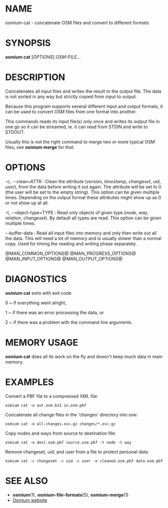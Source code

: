 
# NAME

osmium-cat - concatenate OSM files and convert to different formats


# SYNOPSIS

**osmium cat** \[*OPTIONS*\] *OSM-FILE*...


# DESCRIPTION

Concatenates all input files and writes the result to the output file. The data
is not sorted in any way but strictly copied from input to output.

Because this program supports several different input and output formats, it
can be used to convert OSM files from one format into another.

This commands reads its input file(s) only once and writes its output file
in one go so it can be streamed, ie. it can read from STDIN and write to
STDOUT.

Usually this is not the right command to merge two or more typical OSM files,
see **osmium merge** for that.

# OPTIONS

-c, \--clean=ATTR
:   Clean the attribute (*version*, *timestamp*, *changeset*, *uid*, *user*),
    from the data before writing it out again. The attribute will be set to 0
    (the user will be set to the empty string). This option can be given
    multiple times. Depending on the output format these attributes might
    show up as 0 or not show up at all.

-t, \--object-type=TYPE
:   Read only objects of given type (*node*, *way*, *relation*, *changeset*).
    By default all types are read. This option can be given multiple times.

\--buffer-data
:   Read all input files into memory and only then write out all the data.
    This will need a lot of memory and is usually slower than a normal copy.
    Used for timing the reading and writing phase separately.

@MAN_COMMON_OPTIONS@
@MAN_PROGRESS_OPTIONS@
@MAN_INPUT_OPTIONS@
@MAN_OUTPUT_OPTIONS@

# DIAGNOSTICS

**osmium cat** exits with exit code

0
  ~ if everything went alright,

1
  ~ if there was an error processing the data, or

2
  ~ if there was a problem with the command line arguments.


# MEMORY USAGE

**osmium cat** does all its work on the fly and doesn't keep much data in
main memory.


# EXAMPLES

Convert a PBF file to a compressed XML file:

    osmium cat -o out.osm.bz2 in.osm.pbf

Concatenate all change files in the 'changes' directory into one:

    osmium cat -o all-changes.osc.gz changes/*.osc.gz

Copy nodes and ways from source to destination file:

    osmium cat -o dest.osm.pbf source.osm.pbf -t node -t way

Remove changeset, uid, and user from a file to protect personal data:

    osmium cat -c changeset -c uid -c user -o cleaned.osm.pbf data.osm.pbf


# SEE ALSO

* **osmium**(1), **osmium-file-formats**(5), **osmium-merge**(1)
* [Osmium website](https://osmcode.org/osmium-tool/)

